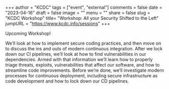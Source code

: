 +++
author = "KCDC"
tags = ["event", "external"]
comments = false
date = "2023-04-16"
draft = false
image = ""
menu = ""
share = false
slug = "KCDC Workshop"
title= "Workshop: All your Security Shifted to the Left"
jumpURL = "https://www.kcdc.info/sessions"
+++

Upcoming Workshop!

We’ll look at how to implement secure coding practices, and then move on to discuss the ins and outs of modern continuous integration. After we lock down our CI pipelines, we’ll look at how to find vulnerabilities in our dependencies. Armed with that information we’ll learn how to properly triage threats, exploits, vulnerabilities that affect our software, and how to streamline code improvements. Before we’re done, we’ll investigate modern processes for continuous deployment, including secure infrastructure as code development and how to lock down our CD pipelines.